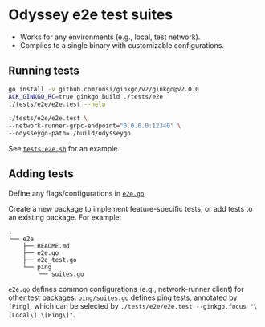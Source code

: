 # Odyssey e2e test suites

- Works for any environments (e.g., local, test network).
- Compiles to a single binary with customizable configurations.

## Running tests

```bash
go install -v github.com/onsi/ginkgo/v2/ginkgo@v2.0.0
ACK_GINKGO_RC=true ginkgo build ./tests/e2e
./tests/e2e/e2e.test --help

./tests/e2e/e2e.test \
--network-runner-grpc-endpoint="0.0.0.0:12340" \
--odysseygo-path=./build/odysseygo
```

See [`tests.e2e.sh`](../../scripts/tests.e2e.sh) for an example.

## Adding tests

Define any flags/configurations in [`e2e.go`](./e2e.go).

Create a new package to implement feature-specific tests, or add tests to an existing package. For example:

```
.
└── e2e
    ├── README.md
    ├── e2e.go
    ├── e2e_test.go
    └── ping
        └── suites.go
```

`e2e.go` defines common configurations (e.g., network-runner client) for other test packages. `ping/suites.go` defines ping tests, annotated by `[Ping]`, which can be selected by `./tests/e2e/e2e.test --ginkgo.focus "\[Local\] \[Ping\]"`.

